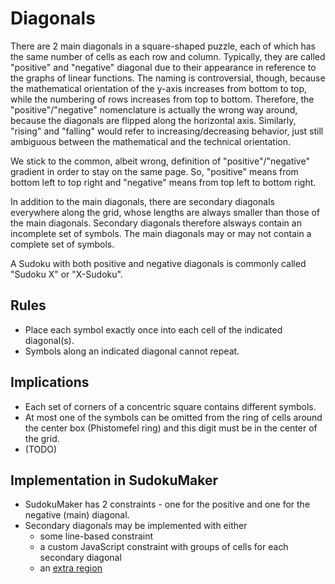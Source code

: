 # Diagonals
There are 2 main diagonals in a square-shaped puzzle, each of which has the same number of cells as each row and column.
Typically, they are called "positive" and "negative" diagonal due to their appearance in reference to the graphs of linear functions.
The naming is controversial, though, because the mathematical orientation of the y-axis increases from bottom to top, while the numbering of rows increases from top to bottom.
Therefore, the "positive"/"negative" nomenclature is actually the wrong way around, because the diagonals are flipped along the horizontal axis.
Similarly, "rising" and "falling" would refer to increasing/decreasing behavior, just still ambiguous between the mathematical and the technical orientation.

We stick to the common, albeit wrong, definition of "positive"/"negative" gradient in order to stay on the same page.
So, "positive" means from bottom left to top right and "negative" means from top left to bottom right.

In addition to the main diagonals, there are secondary diagonals everywhere along the grid, whose lengths are always smaller than those of the main diagonals.
Secondary diagonals therefore alsways contain an incomplete set of symbols. The main diagonals may or may not contain a complete set of symbols.

A Sudoku with both positive and negative diagonals is commonly called "Sudoku X" or "X-Sudoku".

## Rules
* Place each symbol exactly once into each cell of the indicated diagonal(s).
* Symbols along an indicated diagonal cannot repeat.

## Implications
* Each set of corners of a concentric square contains different symbols.
* At most one of the symbols can be omitted from the ring of cells around the center box (Phistomefel ring) and this digit must be in the center of the grid.
* (TODO)

## Implementation in SudokuMaker
* SudokuMaker has 2 constraints - one for the positive and one for the negative (main) diagonal.
* Secondary diagonals may be implemented with either
  * some line-based constraint
  * a custom JavaScript constraint with groups of cells for each secondary diagonal
  * an [extra region](/constraints/extra-regions/README.md)
